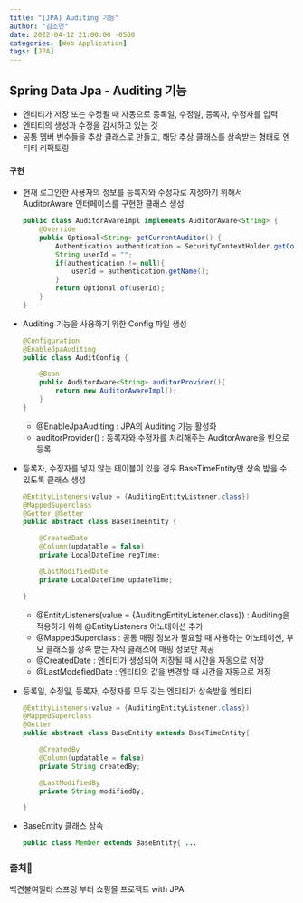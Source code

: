```yaml
---
title: "[JPA] Auditing 기능"
author: "김소연"
date: 2022-04-12 21:00:00 -0500
categories: [Web Application]
tags: [JPA]
---
```




## Spring Data Jpa - Auditing 기능

- 엔티티가 저장 또는 수정될 때 자동으로 등록일, 수정일, 등록자, 수정자를 입력
- 엔티티의 생성과 수정을 감시하고 있는 것
- 공통 멤버 변수들을 추상 클래스로 만들고, 해당 추상 클래스를 상속받는 형태로 엔티티 리팩토링



#### 구현

- 현재 로그인한 사용자의 정보를 등록자와 수정자로 지정하기 위해서 AuditorAware 인터페이스를 구현한 클래스 생성

  ```java
  public class AuditorAwareImpl implements AuditorAware<String> {
      @Override
      public Optional<String> getCurrentAuditor() {
          Authentication authentication = SecurityContextHolder.getContext().getAuthentication();
          String userId = "";
          if(authentication != null){
              userId = authentication.getName();
          }
          return Optional.of(userId);
      }
  }
  ```

- Auditing 기능을 사용하기 위한 Config 파일 생성

  ```java
  @Configuration
  @EnableJpaAuditing
  public class AuditConfig {
  
      @Bean
      public AuditorAware<String> auditorProvider(){
          return new AuditorAwareImpl();
      }
  }
  ```

  - @EnableJpaAuditing : JPA의 Auditing 기능 활성화
  - auditorProvider() : 등록자와 수정자를 처리해주는 AuditorAware을 빈으로 등록

- 등록자, 수정자를 넣지 않는 테이블이 있을 경우 BaseTimeEntity만 상속 받을 수 있도록 클래스 생성

  ```java
  @EntityListeners(value = {AuditingEntityListener.class})
  @MappedSuperclass
  @Getter @Setter
  public abstract class BaseTimeEntity {
  
      @CreatedDate
      @Column(updatable = false)
      private LocalDateTime regTime;
  
      @LastModifiedDate
      private LocalDateTime updateTime;
  
  }
  ```

  - @EntityListeners(value = {AuditingEntityListener.class}) : Auditing을 적용하기 위해 @EntityListeners 어노테이션 추가
  - @MappedSuperclass : 공통 매핑 정보가 필요할 때 사용하는 어노테이션, 부모 클래스를 상속 받는 자식 클래스에 매핑 정보만 제공
  - @CreatedDate : 엔티티가 생성되어 저장될 때 시간을 자동으로 저장
  - @LastModefiedDate : 엔티티의 값을 변경할 때 시간을 자동으로 저장

- 등록일, 수정일, 등록자, 수정자를 모두 갖는 엔티티가 상속받을 엔티티

  ```java
  @EntityListeners(value = {AuditingEntityListener.class})
  @MappedSuperclass
  @Getter
  public abstract class BaseEntity extends BaseTimeEntity{
  
      @CreatedBy
      @Column(updatable = false)
      private String createdBy;
  
      @LastModifiedBy
      private String modifiedBy;
  
  }
  ```

- BaseEntity 클래스 상속

  ```java
  public class Member extends BaseEntity{ ...
  ```




### 출처📎

백견불여일타 스프링 부터 쇼핑몰 프로젝트 with JPA